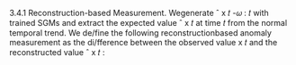 3.4.1 Reconstruction-based Measurement. Wegenerate ˆ x 𝑡 -𝜔 : 𝑡 with trained SGMs and extract the expected value ˆ x 𝑡 at time 𝑡 from the normal temporal trend. We de/fine the following reconstructionbased anomaly measurement as the di/fference between the observed value x 𝑡 and the reconstructed value ˆ x 𝑡 :